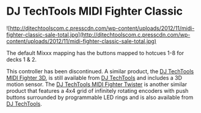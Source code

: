 # DJ TechTools MIDI Fighter Classic

![http://djtechtoolscom.c.presscdn.com/wp-content/uploads/2012/11/midi-fighter-classic-sale-total.jpg](http://djtechtoolscom.c.presscdn.com/wp-content/uploads/2012/11/midi-fighter-classic-sale-total.jpg)

The default Mixxx mapping has the buttons mapped to hotcues 1-8 for
decks 1 & 2.

This controller has been discontinued. A similar product, the [DJ
TechTools MIDI Fighter 3D](DJ%20TechTools%20MIDI%20Fighter%203D), is
still available from [DJ
TechTools](https://store.djtechtools.com/products/midi-fighter-3d) and
includes a 3D motion sensor. The [DJ TechTools MIDI Fighter
Twister](DJ%20TechTools%20MIDI%20Fighter%20Twister) is another similar
product that features a 4x4 grid of infinitely rotating encoders with
push buttons surrounded by programmable LED rings and is also available
from [DJ
TechTools](https://store.djtechtools.com/products/midi-fighter-twister).
